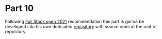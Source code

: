 # Part 10

Following [Full Stack open 2021](https://fullstackopen.com/en/) recommendation this part is gonna be developed into his own dedicated [repository](https://github.com/adecora/reactnativeopen) with source code at the root of repository.